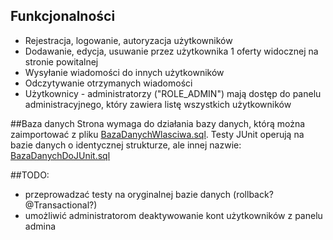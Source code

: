 ## Funkcjonalności
* Rejestracja, logowanie, autoryzacja użytkowników
* Dodawanie, edycja, usuwanie przez użytkownika 1 oferty widocznej na stronie powitalnej
* Wysyłanie wiadomości do innych użytkowników
* Odczytywanie otrzymanych wiadomości
* Użytkownicy - administratorzy ("ROLE_ADMIN")  mają dostęp do panelu administracyjnego, który zawiera listę wszystkich użytkowników

##Baza danych
Strona wymaga do działania bazy danych, którą można zaimportować z pliku [BazaDanychWlasciwa.sql](BazaDanychWlasciwa.sql).
Testy JUnit operują na bazie danych o identycznej strukturze, ale innej nazwie: [BazaDanychDoJUnit.sql](BazaDanychDoJUnit.sql)

##TODO: 
* przeprowadzać testy na oryginalnej bazie danych (rollback? @Transactional?)
* umożliwić administratorom deaktywowanie kont użytkowników z panelu admina


